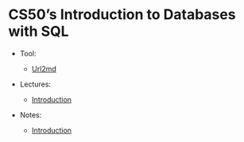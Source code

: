 # CS50’s Introduction to Databases with SQL
- Tool:
  - [Url2md](https://jsongpt.com/converter/url-to-markdown)

- Lectures:
  - [Introduction](https://cdn.cs50.net/sql/2023/x/lectures/0/lecture0.pdf)
    
- Notes:
  - [Introduction](./00.introduction.md)
  
